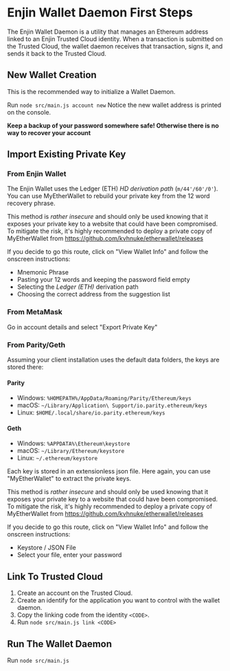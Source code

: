 # Enjin Wallet Daemon First Steps

The Enjin Wallet Daemon is a utility that manages an Ethereum address linked to an Enjin Trusted Cloud identity. When a transaction is submitted on the Trusted Cloud, the wallet daemon receives that transaction, signs it, and sends it back to the Trusted Cloud.

## New Wallet Creation

This is the recommended way to initialize a Wallet Daemon.

Run `node src/main.js account new`
Notice the new wallet address is printed on the console.

**Keep a backup of your password somewhere safe! Otherwise there is no way to recover your account**

## Import Existing Private Key

### From Enjin Wallet

The Enjin Wallet uses the Ledger (ETH) _HD derivation path_ (`m/44'/60'/0'`). You can use MyEtherWallet to rebuild your private key from the 12 word recovery phrase.

This method is _rather insecure_ and should only be used knowing that it exposes your private key to a website that could have been compromised. To mitigate the risk, it's highly recommended to deploy a private copy of MyEtherWallet from <https://github.com/kvhnuke/etherwallet/releases>

If you decide to go this route, click on "View Wallet Info" and follow the onscreen instructions:

* Mnemonic Phrase
* Pasting your 12 words and keeping the password field empty
* Selecting the _Ledger (ETH)_ derivation path
* Choosing the correct address from the suggestion list

### From MetaMask

Go in account details and select "Export Private Key"

### From Parity/Geth

Assuming your client installation uses the default data folders, the keys are stored there:

#### Parity

* Windows: `%HOMEPATH%/AppData/Roaming/Parity/Ethereum/keys`
* macOS: `~/Library/Application\ Support/io.parity.ethereum/keys`
* Linux: `$HOME/.local/share/io.parity.ethereum/keys`

#### Geth

* Windows: `%APPDATA%\Ethereum\keystore`
* macOS: `~/Library/Ethereum/keystore`
* Linux: `~/.ethereum/keystore`

Each key is stored in an extensionless json file. Here again, you can use "MyEtherWallet" to extract the private keys.

This method is _rather insecure_ and should only be used knowing that it exposes your private key to a website that could have been compromised. To mitigate the risk, it's highly recommended to deploy a private copy of MyEtherWallet from <https://github.com/kvhnuke/etherwallet/releases>

If you decide to go this route, click on "View Wallet Info" and follow the onscreen instructions:

* Keystore / JSON File
* Select your file, enter your password

## Link To Trusted Cloud

1. Create an account on the Trusted Cloud.
2. Create an identify for the application you want to control with the wallet daemon.
3. Copy the linking code from the identity `<CODE>`.
4. Run `node src/main.js link <CODE>`

## Run The Wallet Daemon
Run `node src/main.js`
